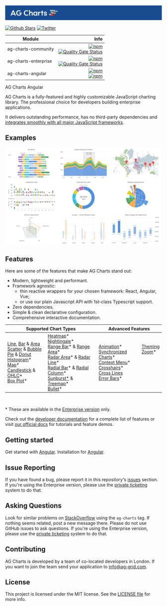 <picture><source media="(prefers-color-scheme: dark)" srcset="./.github/banner-dark.png"><source media="(prefers-color-scheme: light)" srcset="./.github/banner-light.png"><img alt="AG Charts canvas-based charting trusted by the community, built for enterprise." src="./.github/banner-light.png"></picture>

[![Github Stars](https://img.shields.io/github/stars/ag-grid/ag-charts?style=social)](https://github.com/ag-grid/ag-charts) [![Twitter](https://img.shields.io/twitter/follow/ag_grid?style=social)](https://twitter.com/ag_grid)

| Module               |                                                                                                                                                                                                                                                                                                        Info |
| -------------------- | ----------------------------------------------------------------------------------------------------------------------------------------------------------------------------------------------------------------------------------------------------------------------------------------------------------: |
| ag-charts-community  | [![npm](https://img.shields.io/npm/dm/ag-charts-community)](https://www.npmjs.com/package/ag-charts-community) <br> [![Quality Gate Status](https://sonarcloud.io/api/project_badges/measure?project=ag-charts-community&metric=alert_status)](https://sonarcloud.io/dashboard?id=ag-charts-community) <br> |
| ag-charts-enterprise |    [![npm](https://img.shields.io/npm/dm/ag-charts-enterprise)](https://www.npmjs.com/package/ag-charts-enterprise) <br> [![Quality Gate Status](https://sonarcloud.io/api/project_badges/measure?project=ag-charts-community&metric=alert_status)](https://sonarcloud.io/dashboard?id=ag-charts-community) |
| ag-charts-angular    |                                                                          [![npm](https://img.shields.io/npm/dm/ag-charts-angular.svg)](https://www.npmjs.com/package/ag-charts-angular) <br> [![npm](https://img.shields.io/npm/dt/ag-charts-angular.svg)](https://www.npmjs.com/package/ag-charts-angular) |

AG Charts Angular

AG Charts is a fully-featured and highly customizable JavaScript charting library. The professional choice for developers building enterprise applications.

It delivers outstanding performance, has no third-party dependencies and [integrates smoothly with all major JavaScript frameworks](https://charts.ag-grid.com/angular/quick-start?utm_source=ag-grid-readme&utm_medium=repository&utm_campaign=github).

## Examples

<a href="https://charts.ag-grid.com/gallery/?utm_source=ag-grid-readme&utm_medium=repository&utm_campaign=github"><picture><source media="(prefers-color-scheme: dark)" srcset="./.github/example-1-dark.png"><source media="(prefers-color-scheme: light)" srcset="./.github/example-1-light.png"><img alt="Images from our gallery" src="./.github/example-1-light.png"></picture></a>

## Features

Here are some of the features that make AG Charts stand out:

-   Modern, lightweight and performant.
-   Framework agnostic:
    -   thin reactive wrappers for your chosen framework: React, Angular, Vue;
    -   or use our plain Javascript API with 1st-class Typescript support.
-   Zero dependencies.
-   Simple & clean declarative configuration.
-   Comprehensive interactive documentation.

<table>
    <thead>
        <th colspan="2">
            Supported Chart Types
        </th>
        <th colspan="2">
            Advanced Features
        </th>
    </thead>
    <tbody>
        <tr>
            <td>
                <a href="https://charts.ag-grid.com/angular/line-series/?utm_source=ag-charts-readme&utm_medium=repository&utm_campaign=github">Line</a>, <a href="https://charts.ag-grid.com/angular/bar-series/?utm_source=ag-charts-readme&utm_medium=repository&utm_campaign=github">Bar</a> & <a href="https://charts.ag-grid.com/angular/area-series/?utm_source=ag-charts-readme&utm_medium=repository&utm_campaign=github">Area</a><br/>
                <a href="https://charts.ag-grid.com/angular/scatter-series/?utm_source=ag-charts-readme&utm_medium=repository&utm_campaign=github">Scatter</a> & <a href="https://charts.ag-grid.com/angular/bubble-series/?utm_source=ag-charts-readme&utm_medium=repository&utm_campaign=github">Bubble</a><br/>
                <a href="https://charts.ag-grid.com/angular/pie-series/?utm_source=ag-charts-readme&utm_medium=repository&utm_campaign=github">Pie</a> & <a href="https://charts.ag-grid.com/angular/donut-series/?utm_source=ag-charts-readme&utm_medium=repository&utm_campaign=github">Donut</a><br/>
                <a href="https://charts.ag-grid.com/angular/histogram-series/?utm_source=ag-charts-readme&utm_medium=repository&utm_campaign=github">Histogram</a>*<br/>
                <a href="https://charts.ag-grid.com/angular/maps/?utm_source=ag-charts-readme&utm_medium=repository&utm_campaign=github">Map</a>*<br/>
                <a href="https://charts.ag-grid.com/angular/candlestick-series/?utm_source=ag-charts-readme&utm_medium=repository&utm_campaign=github">Candlestick</a> & <a href="https://charts.ag-grid.com/angular/ohlc-series/?utm_source=ag-charts-readme&utm_medium=repository&utm_campaign=github">OHLC</a>*<br/>
                <a href="https://charts.ag-grid.com/angular/box-plot-series/?utm_source=ag-charts-readme&utm_medium=repository&utm_campaign=github">Box Plot</a>*<br/>
            </td>
            <td>
                <a href="https://charts.ag-grid.com/angular/heatmap-series/?utm_source=ag-charts-readme&utm_medium=repository&utm_campaign=github">Heatmap</a>*<br/>
                <a href="https://charts.ag-grid.com/angular/nightingale-series/?utm_source=ag-charts-readme&utm_medium=repository&utm_campaign=github">Nightingale</a>*<br/>
                <a href="https://charts.ag-grid.com/angular/range-bar-series/?utm_source=ag-charts-readme&utm_medium=repository&utm_campaign=github">Range Bar</a>* & <a href="https://charts.ag-grid.com/angular/range-area-series/?utm_source=ag-charts-readme&utm_medium=repository&utm_campaign=github">Range Area</a>*<br/>
                <a href="https://charts.ag-grid.com/angular/radar-area-series/?utm_source=ag-charts-readme&utm_medium=repository&utm_campaign=github">Radar Area</a>* & <a href="https://charts.ag-grid.com/angular/radar-line-series/?utm_source=ag-charts-readme&utm_medium=repository&utm_campaign=github">Radar Line</a>*<br/>
                <a href="https://charts.ag-grid.com/angular/radial-bar-series/?utm_source=ag-charts-readme&utm_medium=repository&utm_campaign=github">Radial Bar</a>* & <a href="https://charts.ag-grid.com/angular/radial-column-series/?utm_source=ag-charts-readme&utm_medium=repository&utm_campaign=github">Radial Column</a>*<br/>
                <a href="https://charts.ag-grid.com/angular/sunburst-series/?utm_source=ag-charts-readme&utm_medium=repository&utm_campaign=github">Sunburst*</a> & <a href="https://charts.ag-grid.com/angular/treemap-series/?utm_source=ag-charts-readme&utm_medium=repository&utm_campaign=github">Treemap</a>*<br/>
                <a href="https://charts.ag-grid.com/angular/bullet-series/?utm_source=ag-charts-readme&utm_medium=repository&utm_campaign=github">Bullet</a>*<br/>
            </td>
            <td>
                <a href="https://charts.ag-grid.com/angular/animation/?utm_source=ag-charts-readme&utm_medium=repository&utm_campaign=github">Animation</a>*<br/>
                <a href="https://charts.ag-grid.com/angular/sync/?utm_source=ag-charts-readme&utm_medium=repository&utm_campaign=github">Synchronized Charts</a>*<br/>
                <a href="https://charts.ag-grid.com/angular/context-menu/?utm_source=ag-charts-readme&utm_medium=repository&utm_campaign=github">Context Menu</a>*<br/>
                <a href="https://charts.ag-grid.com/angular/axes-crosshairs/?utm_source=ag-charts-readme&utm_medium=repository&utm_campaign=github">Crosshairs</a>*<br/>
                <a href="https://charts.ag-grid.com/angular/axes-cross-lines/?utm_source=ag-charts-readme&utm_medium=repository&utm_campaign=github">Cross Lines </a><br/>
                <a href="https://charts.ag-grid.com/angular/error-bars/?utm_source=ag-charts-readme&utm_medium=repository&utm_campaign=github">Error Bars</a>*<br/>
            </td>
            <td>
                <a href="https://charts.ag-grid.com/angular/themes/?utm_source=ag-charts-readme&utm_medium=repository&utm_campaign=github">Theming</a><br/>
                <a href="https://charts.ag-grid.com/angular/zoom/?utm_source=ag-charts-readme&utm_medium=repository&utm_campaign=github">Zoom</a>*<br/>
                <br/>
                <br/>
                <br/>
                <br/>
                <br/>
            </td>
        </tr>
    </tbody>
</table>
<br/>

\* These are available in the [Enterprise version](https://charts.ag-grid.com/license-pricing/?utm_source=ag-grid-readme&utm_medium=repository&utm_campaign=github) only.

Check out the [developer documentation](https://charts.ag-grid.com/angular/?utm_source=ag-grid-readme&utm_medium=repository&utm_campaign=github) for a complete list of features or visit [our official docs](https://charts.ag-grid.com/?utm_source=ag-grid-readme&utm_medium=repository&utm_campaign=github) for tutorials and feature demos.

## Getting started

Get started with [Angular](https://charts.ag-grid.com/angular/quick-start/?utm_source=ag-charts-readme&utm_medium=repository&utm_campaign=github).
Installation for [Angular](https://charts.ag-grid.com/angular/installation/).

## Issue Reporting

If you have found a bug, please report it in this repository's [issues](https://github.com/ag-grid/ag-charts/issues) section. If you're using the Enterprise version, please use the [private ticketing](https://ag-grid.zendesk.com/) system to do that.

## Asking Questions

Look for similar problems on [StackOverflow](https://stackoverflow.com/questions/tagged/ag-charts) using the `ag-charts` tag. If nothing seems related, post a new message there. Please do not use GitHub issues to ask questions. If you're using the Enterprise version, please use the [private ticketing](https://ag-grid.zendesk.com/) system to do that.

## Contributing

AG Charts is developed by a team of co-located developers in London. If you want to join the team send your application to info@ag-grid.com.

## License

This project is licensed under the MIT license. See the [LICENSE file](./LICENSE.txt) for more info.
